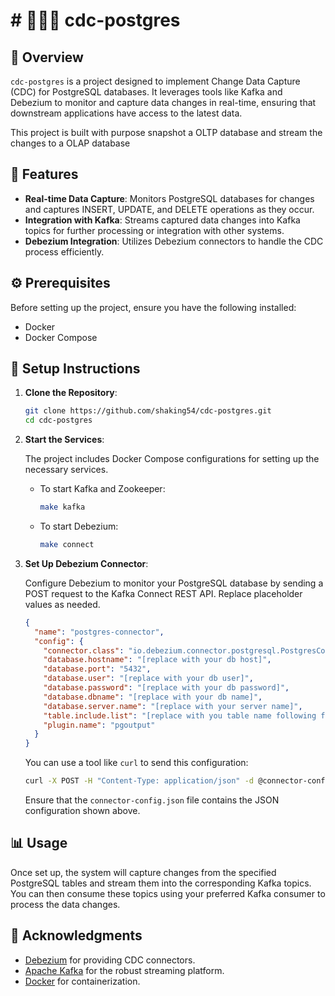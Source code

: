 # # 🚀🚀🚀 cdc-postgres

## 📢 Overview

`cdc-postgres` is a project designed to implement Change Data Capture (CDC) for PostgreSQL databases. It leverages tools like Kafka and Debezium to monitor and capture data changes in real-time, ensuring that downstream applications have access to the latest data.

This project is built with purpose snapshot a OLTP database and stream the changes to a OLAP database

## 📌 Features

- **Real-time Data Capture**: Monitors PostgreSQL databases for changes and captures INSERT, UPDATE, and DELETE operations as they occur.
- **Integration with Kafka**: Streams captured data changes into Kafka topics for further processing or integration with other systems.
- **Debezium Integration**: Utilizes Debezium connectors to handle the CDC process efficiently.

## ⚙️ Prerequisites

Before setting up the project, ensure you have the following installed:

- Docker
- Docker Compose

## 🚀 Setup Instructions

1. **Clone the Repository**:

   ```bash
   git clone https://github.com/shaking54/cdc-postgres.git
   cd cdc-postgres
   ```

2. **Start the Services**:

   The project includes Docker Compose configurations for setting up the necessary services.

   - To start Kafka and Zookeeper:

     ```bash
     make kafka
     ```

   - To start Debezium:

     ```bash
     make connect
     ```


3. **Set Up Debezium Connector**:

   Configure Debezium to monitor your PostgreSQL database by sending a POST request to the Kafka Connect REST API. Replace placeholder values as needed.

   ```json
   {
     "name": "postgres-connector",
     "config": {
       "connector.class": "io.debezium.connector.postgresql.PostgresConnector",
       "database.hostname": "[replace with your db host]",
       "database.port": "5432",
       "database.user": "[replace with your db user]",
       "database.password": "[replace with your db password]",
       "database.dbname": "[replace with your db name]",
       "database.server.name": "[replace with your server name]",
       "table.include.list": "[replace with you table name following format. seperate with commas: schema_name.table_name1, schema_name.table_name2]",
       "plugin.name": "pgoutput"
     }
   }
   ```

   You can use a tool like `curl` to send this configuration:

   ```bash
   curl -X POST -H "Content-Type: application/json" -d @connector-config.json http://localhost:8083/connectors
   ```

   Ensure that the `connector-config.json` file contains the JSON configuration shown above.

## 📊 Usage

Once set up, the system will capture changes from the specified PostgreSQL tables and stream them into the corresponding Kafka topics. You can then consume these topics using your preferred Kafka consumer to process the data changes.

##  🙌 Acknowledgments

- [Debezium](https://debezium.io/) for providing CDC connectors.
- [Apache Kafka](https://kafka.apache.org/) for the robust streaming platform.
- [Docker](https://www.docker.com/) for containerization.

